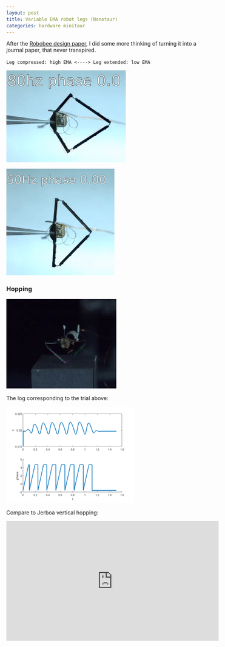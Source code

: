 ```yaml
---
layout: post
title: Variable EMA robot legs (Nanotaur)
categories: hardware minitaur
---
```


After the [Robobee design paper](/template-based-design-robobee), I did some more thinking of turning it into a journal paper, that never transpired.

`Leg compressed: high EMA <----> Leg extended: low EMA`

![](/images/nanotaur_extend.gif "Nanotaur leg extending")


![](/images/nanotaur_phases.gif "Nanotaur leg phase shifts")


### Hopping

![](/images/nanotaur_hopping.gif "Nanotaur leg hopping")

The log corresponding to the trial above:

![](/images/nanotaur_log.png "Nanotaur log")

Compare to Jerboa vertical hopping:

<iframe width="560" height="315" src="https://www.youtube.com/embed/E_X-ICB9Wr0" title="YouTube video player" frameborder="0" allow="accelerometer; autoplay; clipboard-write; encrypted-media; gyroscope; picture-in-picture; web-share" allowfullscreen></iframe>
